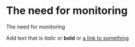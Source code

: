 The need for monitoring 
=======================

The need for monitoring 

Add text that is *italic* or **bold** or [a link to something](https://www.climaax.eu/)

